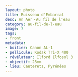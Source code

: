 ```yaml
---
layout: photo
title: Ruisseau d'Embarrat
desc: An Aer・Au fil de l'eau
category: au-fil-de-l-eau
image: 7
tags:
- front
metadata:
- boitier: Canon AL-1
- pellicule: Kodak Tri-X 400
- révélateur: Ilford Ilfosol 3
- objectif: 28mm
- lieu: Cauterets, Pyrénées
---
```

